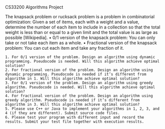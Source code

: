 CS33200 Algorithms
Project 


The knapsack problem or rucksack problem is a problem in combinatorial optimization: Given a set of items, each with a weight and a value, determine the number of each item to include in a collection so that the total weight is less than or equal to a given limit and the total value is as large as possible [Wikipedia]. 
    • 0/1 version of the knapsack problem: You can only take or not take each item as a whole. 
    • Fractional version of the knapsack problem: You can cut each item and take any fraction of it. 

    1. For 0/1 version of the problem. Design an algorithm using dynamic programming. Pseudocode is needed. Will this algorithm achieve optimal solution? 
    2. For fractional version of the problem. Design an algorithm using dynamic programming. Pseudocode is needed if it’s different from algorithm in 1. Will this algorithm achieve optimal solution? 
    3. For 0/1 version of the problem. Design an algorithm using greedy algorithm. Pseudocode is needed. Will this algorithm achieve optimal solution? 
    4. For fractional version of the problem. Design an algorithm using greedy algorithm. Pseudocode is needed if it’s different from algorithm in 3. Will this algorithm achieve optimal solution? 
    5. Please use C++ or Java to implement your algorithms in 1, 2, 3, and 4 (if they are different). Submit source code files. 
    6. Please test your program with different input and record the results. Submit your test file together with execution results. 

